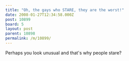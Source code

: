 ```yaml
---
title: "Oh, the gays who STARE, they are the worst!"
date: 2008-01-27T12:34:58.000Z
post: 10899
board: 5
layout: post
parent: 10898
permalink: /m/10899/
---
```

Perhaps you look unusual and that's why people stare?
